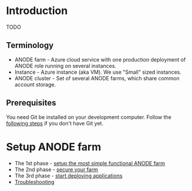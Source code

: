 # Introduction

TODO

## Terminology

* ANODE farm - Azure cloud service with one production deployment of ANODE role running on several instances.
* Instance - Azure instance (aka VM). We use "Small" sized instances.
* ANODE cluster - Set of several ANODE farms, which share common account storage.

## Prerequisites

You need Git be installed on your development computer. Follow the [following steps](https://help.github.com/articles/set-up-git) if you don't have Git yet.

# Setup ANODE farm

* The 1st phase - [setup the most simple functional ANODE farm](https://github.com/anodejs/anodejs/blob/master/docs/SIMPLE_SETUP.md)
* The 2nd phase - [secure your farm](https://github.com/anodejs/anodejs/blob/master/docs/SECURITY_SETUP.md)
* The 3rd phase - [start deploying applications](https://github.com/anodejs/anodejs/blob/master/docs/APPREPO_SETUP.md)
* [Troubleshooting](https://github.com/anodejs/anodejs/blob/master/docs/TROUBLESHOOTING_SETUP.md)
